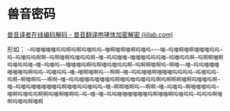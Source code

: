 
# 兽音密码


[兽音译者在线编码解码 - 兽音翻译咆哮体加密解密 (iiilab.com)](https://roar.iiilab.com/)

形如：
`~呜喵喵喵喵呜呜啊呜啊呜喵呜呜~喵啊喵啊喵啊呜喵呜~~~喵~呜喵啊喵啊喵喵喵呜呜~呜~呜喵呜呜啊啊~呜啊喵啊呜喵呜呜啊~喵~呜呜喵喵~喵喵喵呜呜呜喵~呜喵呜呜啊~呜啊啊喵啊呜喵呜呜喵~喵~呜喵呜~~喵喵喵呜啊呜啊喵呜喵呜呜啊~呜啊啊喵啊呜~啊喵~~喵~呜呜喵喵喵喵喵喵呜啊呜呜~呜喵呜呜~喵~喵啊喵啊呜~~啊啊~喵~呜呜喵喵啊喵喵喵呜呜呜呜~呜喵呜呜~呜啊~啊喵啊呜~~啊啊~喵~呜呜喵喵呜喵喵喵呜啊喵呜喵呜喵呜呜啊呜啊啊啊喵啊呜喵喵呜啊~喵~呜喵呜喵喵喵喵喵呜啊喵喵呜呜喵呜呜~喵~啊啊喵啊呜~~啊啊~喵~呜喵呜~啊喵喵喵呜呜~喵啊呜喵呜呜啊啊呜喵啊喵啊呜~呜~喵~喵~呜呜喵喵喵喵喵喵呜啊喵喵啊呜喵呜呜~呜呜呜啊喵啊呜喵呜啊喵啊`